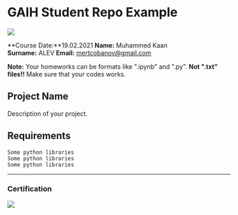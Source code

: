 # GAIH Student Repo Example
![](img/logo.png)

**Course Date:**19.02.2021
**Name:** Muhammed Kaan  
**Surname:** ALEV
**Email:** mertcobanov@gmail.com  

**Note:** Your homeworks can be formats like ".ipynb" and ".py". **Not ".txt" files!!** Make sure that your codes works.  

## Project Name
Description of your project.

## Requirements
```
Some python libraries
Some python libraries
Some python libraries
```
---

### Certification
![](img/certificate_ex.png)

